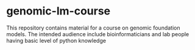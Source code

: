 # genomic-lm-course
This repository contains material for a course on genomic foundation models. The intended audience include bioinformaticians and lab people having basic level of python knowledge
